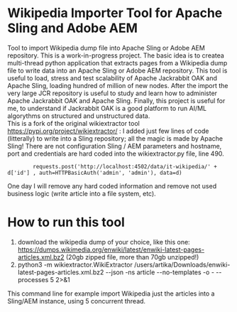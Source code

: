 # Wikipedia Importer Tool for Apache Sling and Adobe AEM
Tool to import Wikipedia dump file into Apache Sling or Adobe AEM repository.
This is a work-in-progress project. The basic idea is to createa multi-thread python application that extracts pages from a Wikipedia dump file to write data into an Apache Sling or Adobe AEM repository.
This tool is useful to load, stress and test scalability of Apache Jackrabbit OAK and Apache Sling, loading hundred of million of new nodes. After the import the very large JCR repository is useful to study and learn how to administer Apache Jackrabbit OAK and Apache Sling. Finally, this project is useful for me, to understand if Jackrabbit OAK is a good platform to run AI/ML algorythms on structured and unstructured data.  
This is a fork of the original wikiextractor tool https://pypi.org/project/wikiextractor/ : I added just few lines of code (litterally) to write into a Sling repository; all the magic is made by Apache Sling!
There are not configuration Sling / AEM parameters and hostname, port and credentials are hard coded into the wikiextractor.py file, line 490.

            requests.post('http://localhost:4502/data/it-wikipedia/' + d['id'] , auth=HTTPBasicAuth('admin', 'admin'), data=d)
One day I will remove any hard coded information and remove not used business logic (write article into a file system, etc).

# How to run this tool
1. download the wikipedia dump of your choice, like this one: https://dumps.wikimedia.org/enwiki/latest/enwiki-latest-pages-articles.xml.bz2  (20gb zipped file, more than 70gb unzipped!)
2. python3 -m wikiextractor.WikiExtractor  /users/artika/Downloads/enwiki-latest-pages-articles.xml.bz2 --json   -ns article   --no-templates   -o - --processes 5  2>&1

This command line for example import Wikipedia just the articles into a Sling/AEM instance, using 5 concurrent thread.






